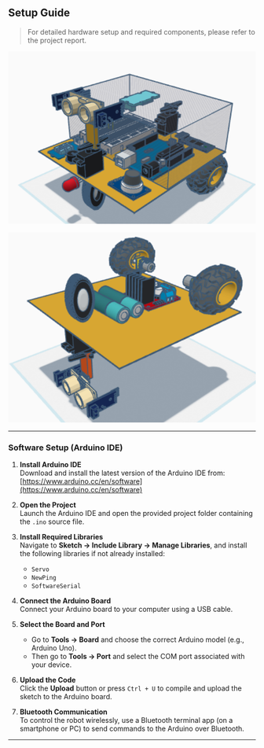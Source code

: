 ## Setup Guide

> For detailed hardware setup and required components, please refer to the project report.

![Pet Robot Screenshot](https://raw.githubusercontent.com/Ilmaa2003/Pet-Robot/main/Images/Screenshot%202025-02-20%20092318.png)

![Pet Robot Screenshot](https://raw.githubusercontent.com/Ilmaa2003/Pet-Robot/main/Images/Screenshot%202025-02-20%20092806.png)

---

### Software Setup (Arduino IDE)

1. **Install Arduino IDE**  
   Download and install the latest version of the Arduino IDE from:  
   [https://www.arduino.cc/en/software](https://www.arduino.cc/en/software)

2. **Open the Project**  
   Launch the Arduino IDE and open the provided project folder containing the `.ino` source file.

3. **Install Required Libraries**  
   Navigate to **Sketch → Include Library → Manage Libraries**, and install the following libraries if not already installed:
   - `Servo`
   - `NewPing`
   - `SoftwareSerial`

4. **Connect the Arduino Board**  
   Connect your Arduino board to your computer using a USB cable.

5. **Select the Board and Port**  
   - Go to **Tools → Board** and choose the correct Arduino model (e.g., Arduino Uno).  
   - Then go to **Tools → Port** and select the COM port associated with your device.

6. **Upload the Code**  
   Click the **Upload** button or press `Ctrl + U` to compile and upload the sketch to the Arduino board.

7. **Bluetooth Communication**  
   To control the robot wirelessly, use a Bluetooth terminal app (on a smartphone or PC) to send commands to the Arduino over Bluetooth.

---
